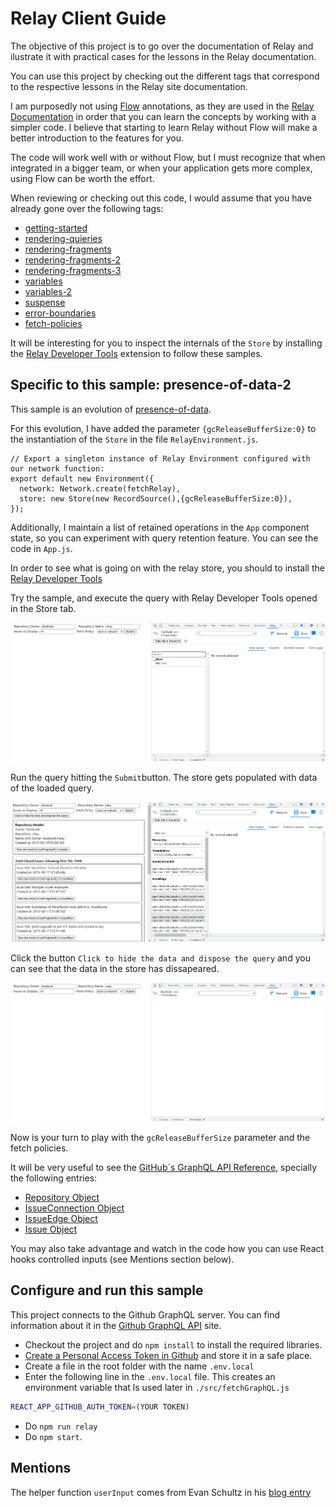 # Relay Client Guide

The objective of this project is to go over the documentation of Relay and ilustrate it with practical cases for the lessons in the Relay documentation.

You can use this project by checking out the different tags that correspond to the respective lessons in the Relay site documentation.

I am purposedly not using [Flow](https://flow.org/) annotations, as they are used in the [Relay Documentation](https://relay.dev/docs/) in order that you can learn the concepts by working with a simpler code. I believe that starting to learn Relay without Flow will make a better introduction to the features for you.

The code will work well with or without Flow, but I must recognize that when integrated in a bigger team, or when your application gets more complex, using Flow can be worth the effort.

When reviewing or checking out this code, I would assume that you have already gone over the following tags:

- [getting-started](https://github.com/rafasanmartinez/relay-client-guide/tree/getting-started)
- [rendering-quieries](https://github.com/rafasanmartinez/relay-client-guide/tree/rendering-quieries)
- [rendering-fragments](https://github.com/rafasanmartinez/relay-client-guide/tree/rendering-fragments)
- [rendering-fragments-2](https://github.com/rafasanmartinez/relay-client-guide/tree/rendering-fragments-2)
- [rendering-fragments-3](https://github.com/rafasanmartinez/relay-client-guide/tree/rendering-fragments-3)
- [variables](https://github.com/rafasanmartinez/relay-client-guide/tree/variables)
- [variables-2](https://github.com/rafasanmartinez/relay-client-guide/tree/variables-2)
- [suspense](https://github.com/rafasanmartinez/relay-client-guide/tree/suspense)
- [error-boundaries](https://github.com/rafasanmartinez/relay-client-guide/tree/error-boundaries)
- [fetch-policies](https://github.com/rafasanmartinez/relay-client-guide/tree/fetch-policies)

It will be interesting for you to inspect the internals of the `Store` by installing the [Relay Developer Tools](https://chrome.google.com/webstore/detail/relay-developer-tools/ncedobpgnmkhcmnnkcimnobpfepidadl) extension to follow these samples.

## Specific to this sample: presence-of-data-2

This sample is an evolution of [presence-of-data](https://github.com/rafasanmartinez/relay-client-guide/tree/presence-of-data).

For this evolution, I have added the parameter `{gcReleaseBufferSize:0}` to the instantiation of the `Store` in the file `RelayEnvironment.js`.

```
// Export a singleton instance of Relay Environment configured with our network function:
export default new Environment({
  network: Network.create(fetchRelay),
  store: new Store(new RecordSource(),{gcReleaseBufferSize:0}),
});
```

Additionally, I maintain a list of retained operations in the `App` component state, so you can experiment with query retention feature. You can see the code in `App.js`.

In order to see what is going on with the relay store, you should to install the [Relay Developer Tools](https://chrome.google.com/webstore/detail/relay-developer-tools/ncedobpgnmkhcmnnkcimnobpfepidadl)

Try the sample, and execute the query with Relay Developer Tools opened in the Store tab.

<img src="/readme-images/InitialExecution.png?raw=true">

Run the query hitting the `Submit`button. The store gets populated with data of the loaded query.

<img src="/readme-images/Execution.png?raw=true">

Click the button `Click to hide the data and dispose the query` and you can see that the data in the store has dissapeared.

<img src="/readme-images/AfterQueryDisposal.png?raw=true">

Now is your turn to play with the `gcReleaseBufferSize` parameter and the fetch policies.

It will be very useful to see the [GitHub´s GraphQL API Reference](https://docs.github.com/en/graphql), specially the following entries:

- [Repository Object](https://docs.github.com/en/graphql/reference/objects#repository)
- [IssueConnection Object](https://docs.github.com/en/graphql/reference/objects#issueconnection)
- [IssueEdge Object](https://docs.github.com/en/graphql/reference/objects#issueconnection)
- [Issue Object](https://docs.github.com/en/graphql/reference/objects#issueconnection)

You may also take advantage and watch in the code how you can use React hooks controlled inputs (see Mentions section below).

## Configure and run this sample

This project connects to the Github GraphQL server. You can find information about it in the [Github GraphQL API](https://docs.github.com/es/graphql) site.

- Checkout the project and do `npm install` to install the required libraries.
- [Create a Personal Access Token in Github](https://docs.github.com/es/authentication/keeping-your-account-and-data-secure/creating-a-personal-access-token) and store it in a safe place.
- Create a file in the root folder with the name `.env.local`
- Enter the following line in the `.env.local` file. This creates an environment variable that ls used later in `./src/fetchGraphQL.js`

```sh
REACT_APP_GITHUB_AUTH_TOKEN=(YOUR TOKEN)
```

- Do `npm run relay`
- Do `npm start`.

## Mentions

The helper function `userInput` comes from Evan Schultz in his [blog entry](https://rangle.io/blog/simplifying-controlled-inputs-with-hooks/)
